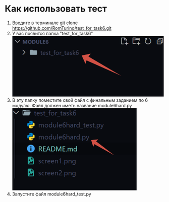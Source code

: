 # Как использовать тест

1. Введите в терминале git clone https://github.com/RomTurino/test_for_task6.git
2. У вас появится папка "test_for_task6"
   <br>
   !["Скриншот с папкой"](./screen1.png)
3. В эту папку поместите свой файл с финальным заданием по 6 модулю. Файл должен иметь название module6hard.py
   <br>
   !["Скриншот с файлом"](./screen2.png)
4. Запустите файл module6hard_test.py